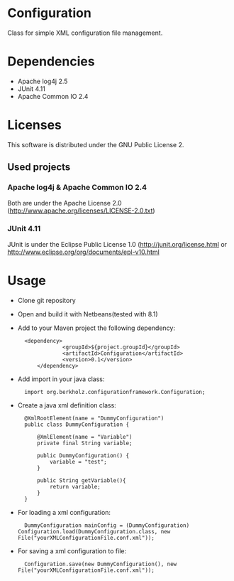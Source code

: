 # Configuration
Class for simple XML configuration file management.

# Dependencies
- Apache log4j 2.5
- JUnit 4.11
- Apache Common IO 2.4

# Licenses
This software is distributed under the GNU Public License 2.

## Used projects
### Apache log4j & Apache Common IO 2.4
Both are under the Apache License 2.0 (http://www.apache.org/licenses/LICENSE-2.0.txt)

### JUnit 4.11
JUnit is under the Eclipse Public License 1.0 (http://junit.org/license.html or http://www.eclipse.org/org/documents/epl-v10.html

# Usage
- Clone git repository

- Open and build it with Netbeans(tested with 8.1)

- Add to your Maven project the following dependency: 
		
		<dependency>
            		<groupId>${project.groupId}</groupId>
            		<artifactId>Configuration</artifactId>
            		<version>0.1</version>
        	</dependency>
		
- Add import in your java class:

		import org.berkholz.configurationframework.Configuration;

- Create a java xml definition class:

		@XmlRootElement(name = "DummyConfiguration")
		public class DummyConfiguration {
		
			@XmlElement(name = "Variable")
			private final String variable;
			
			public DummyConfiguration() {
				variable = "test";
			}

			public String getVariable(){
				return variable;
			}
		}

- For loading a xml configuration:
		
		DummyConfiguration mainConfig = (DummyConfiguration) Configuration.load(DummyConfiguration.class, new File("yourXMLConfigurationFile.conf.xml"));

- For saving a xml configuration to file:
		
		Configuration.save(new DummyConfiguration(), new File("yourXMLConfigurationFile.conf.xml"));
